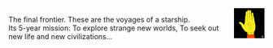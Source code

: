 <img src="https://raw.githubusercontent.com/KatlenVanessa/KatlenVanessa/master/200w.gif" align="right" width="60px" > 

The final frontier. These are the voyages of a starship.<br>
Its 5-year mission: To explore strange new worlds, To seek out new life and new civilizations...

